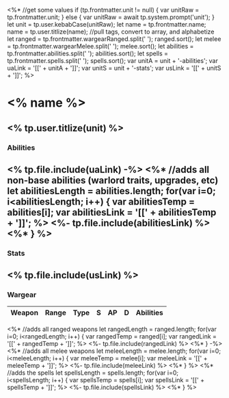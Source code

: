 <%* //get some values
  if (tp.frontmatter.unit != null) { var unitRaw = tp.frontmatter.unit;
  } else { var unitRaw = await tp.system.prompt('unit'); }
  let unit = tp.user.kebabCase(unitRaw);
  let name = tp.frontmatter.name;
      name = tp.user.titlize(name);
  //pull tags, convert to array, and alphabetize
  let ranged = tp.frontmatter.wargearRanged.split(' ');
      ranged.sort();
  let melee = tp.frontmatter.wargearMelee.split(' ');
      melee.sort();
  let abilities = tp.frontmatter.abilities.split(' ');
      abilities.sort();
  let spells = tp.frontmatter.spells.split(' ');
      spells.sort();
  var unitA = unit + '-abilities';
  var uaLink = '[[' + unitA + ']]';
  var unitS = unit + '-stats';
  var usLink = '[[' + unitS + ']]';
%>
# <% name %>
## <% tp.user.titlize(unit) %>
### Abilities
<% tp.file.include(uaLink) -%>
<%*
  //adds all non-base abilities (warlord traits, upgrades, etc)
  let abilitiesLength = abilities.length;
  for(var i=0; i<abilitiesLength; i++) {
  	var abilitiesTemp = abilities[i];
	var abilitiesLink = '[[' + abilitiesTemp + ']]'; 
%>
<%- tp.file.include(abilitiesLink) %>
<%* } %>
---

### Stats
<% tp.file.include(usLink) %>
---
### Wargear

| Weapon | Range | Type | S   | AP  | D   | Abilities |
| ------ | ----- | ---- | --- | --- | --- | --------- |
<%* //adds all ranged weapons
  let rangedLength = ranged.length;
  for(var i=0; i<rangedLength; i++) {
  	var rangedTemp = ranged[i];
	var rangedLink = '[[' + rangedTemp + ']]';
%>
<%- tp.file.include(rangedLink) %>
<%* } -%>
<%* //adds all melee weapons
  let meleeLength = melee.length;
  for(var i=0; i<meleeLength; i++) {
  	var meleeTemp = melee[i];
	var meleeLink = '[[' + meleeTemp + ']]'; %>
<%- tp.file.include(meleeLink) %>
<%* } %>
<%* //adds the spells
  let spellsLength = spells.length;
  for(var i=0; i<spellsLength; i++) {
  	var spellsTemp = spells[i];
	var spellsLink = '[[' + spellsTemp + ']]'; %>
<%- tp.file.include(spellsLink) %>
<%* } %>